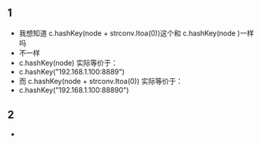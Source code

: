 ## 1
- 我想知道 c.hashKey(node + strconv.Itoa(0))这个和 c.hashKey(node )一样吗
- 不一样
- c.hashKey(node) 实际等价于：
- c.hashKey("192.168.1.100:8889")
- 而 c.hashKey(node + strconv.Itoa(0)) 实际等价于：
- c.hashKey("192.168.1.100:88890")
## 2
- 